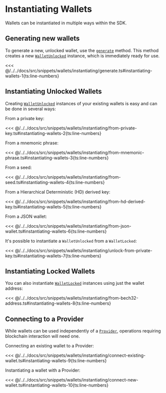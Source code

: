 # Instantiating Wallets

Wallets can be instantiated in multiple ways within the SDK.

## Generating new wallets

To generate a new, unlocked wallet, use the [`generate`](../../api/Account/Wallet.md#generate) method. This method creates a new [`WalletUnlocked`](../../api/Account/WalletUnlocked.md) instance, which is immediately ready for use.

<<< @/../../docs/src/snippets/wallets/instantiating/generate.ts#instantiating-wallets-1{ts:line-numbers}

## Instantiating Unlocked Wallets

Creating [`WalletUnlocked`](../../api/Account/WalletUnlocked.md) instances of your existing wallets is easy and can be done in several ways:

From a private key:

<<< @/../../docs/src/snippets/wallets/instantiating/from-private-key.ts#instantiating-wallets-2{ts:line-numbers}

From a mnemonic phrase:

<<< @/../../docs/src/snippets/wallets/instantiating/from-mnemonic-phrase.ts#instantiating-wallets-3{ts:line-numbers}

From a seed:

<<< @/../../docs/src/snippets/wallets/instantiating/from-seed.ts#instantiating-wallets-4{ts:line-numbers}

From a Hierarchical Deterministic (HD) derived key:

<<< @/../../docs/src/snippets/wallets/instantiating/from-hd-derived-key.ts#instantiating-wallets-5{ts:line-numbers}

From a JSON wallet:

<<< @/../../docs/src/snippets/wallets/instantiating/from-json-wallet.ts#instantiating-wallets-6{ts:line-numbers}

It's possible to instantiate a `WalletUnlocked` from a `WalletLocked`:

<<< @/../../docs/src/snippets/wallets/instantiating/unlock-from-private-key.ts#instantiating-wallets-7{ts:line-numbers}

## Instantiating Locked Wallets

You can also instantiate [`WalletLocked`](../../api/Account/WalletLocked.md) instances using just the wallet address:

<<< @/../../docs/src/snippets/wallets/instantiating/from-bech32-address.ts#instantiating-wallets-8{ts:line-numbers}

## Connecting to a Provider

While wallets can be used independently of a [`Provider`](../../api/Account/Provider.md), operations requiring blockchain interaction will need one.

Connecting an existing wallet to a Provider:

<<< @/../../docs/src/snippets/wallets/instantiating/connect-existing-wallet.ts#instantiating-wallets-9{ts:line-numbers}

Instantiating a wallet with a Provider:

<<< @/../../docs/src/snippets/wallets/instantiating/connect-new-wallet.ts#instantiating-wallets-10{ts:line-numbers}
